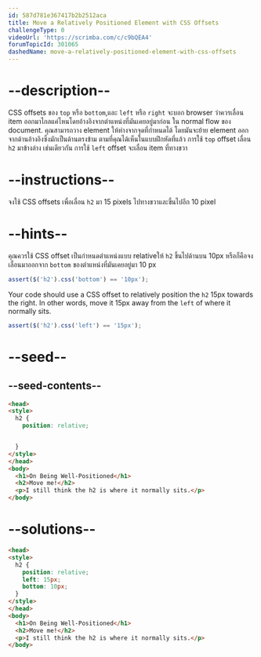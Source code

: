 ```yaml
---
id: 587d781e367417b2b2512aca
title: Move a Relatively Positioned Element with CSS Offsets
challengeType: 0
videoUrl: 'https://scrimba.com/c/c9bQEA4'
forumTopicId: 301065
dashedName: move-a-relatively-positioned-element-with-css-offsets
---
```


# --description--

CSS offsets ของ `top` หรือ `bottom`,และ `left` หรือ `right` จะบอก browser ว่าควรเลื่อน item ออกมาไกลแค่ไหนโดยอ้างอิงจากตำแหน่งที่มันเคยอยู่มาก่อน ใน normal flow ของ document. 
คุณสามารถวาง element ให้ห่างจากจุดที่กำหนดได้ โดยมันจะย้าย element ออกจากด้านอ้างอิงซึ่งมักเป็นด้านตรงข้าม
ตามที่คุณได้เห็นในแบบฝึกหัดที่แล้ว การใช้ `top` offset เลื่อน `h2` มาข้างล่าง
เช่นเดียวกัน การใช้ `left` offset จะเลื่อน item ที่ทางขวา

# --instructions--

จงใช้ CSS offsets เพื่อเลื่อน `h2` มา 15 pixels ไปทางขวาและขึ้นไปอีก 10 pixel

# --hints--

คุณควรใช้ CSS offset เป็นกำหนดตำแหน่งแบบ relativeให้ `h2` ขึ้นไปด้านบน 10px
หรือก็คือจงเลื่อนมาออกจาก `bottom` ของตำแหน่งที่มันเคยอยู่มา 10 px

```js
assert($('h2').css('bottom') == '10px');
```

Your code should use a CSS offset to relatively position the `h2` 15px towards the right. In other words, move it 15px away from the `left` of where it normally sits.

```js
assert($('h2').css('left') == '15px');
```

# --seed--

## --seed-contents--

```html
<head>
<style>
  h2 {
    position: relative;


  }
</style>
</head>
<body>
  <h1>On Being Well-Positioned</h1>
  <h2>Move me!</h2>
  <p>I still think the h2 is where it normally sits.</p>
</body>
```

# --solutions--

```html
<head>
<style>
  h2 {
    position: relative;
    left: 15px;
    bottom: 10px;
  }
</style>
</head>
<body>
  <h1>On Being Well-Positioned</h1>
  <h2>Move me!</h2>
  <p>I still think the h2 is where it normally sits.</p>
</body>
```
